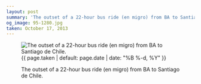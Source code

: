```yaml
---
layout: post
summary: 'The outset of a 22-hour bus ride (en migro) from BA to Santiago de Chile.'
og_image: 95-1280.jpg
taken: October 17, 2013
---
```


<figure class="post" data-src="{{ site.assets_url }}/{{ page.og_image }}">
<img alt="The outset of a 22-hour bus ride (en migro) from BA to Santiago de Chile." sizes="(min-width: 700px) 50vw, calc(100vw - 2rem)" src="{{ site.assets_url }}/95-640.jpg" srcset="{{ site.assets_url }}/95-1280.jpg 1280w, {{ site.assets_url }}/95-960.jpg 960w, {{ site.assets_url }}/95-640.jpg 640w, {{ site.assets_url }}/95-320.jpg 320w"/>
<figcaption>
<time>{{ page.taken | default: page.date | date: "%B %-d, %Y" }}</time>
<p>The outset of a 22-hour bus ride (en migro) from BA to Santiago de Chile.</p>
</figcaption>
</figure>
